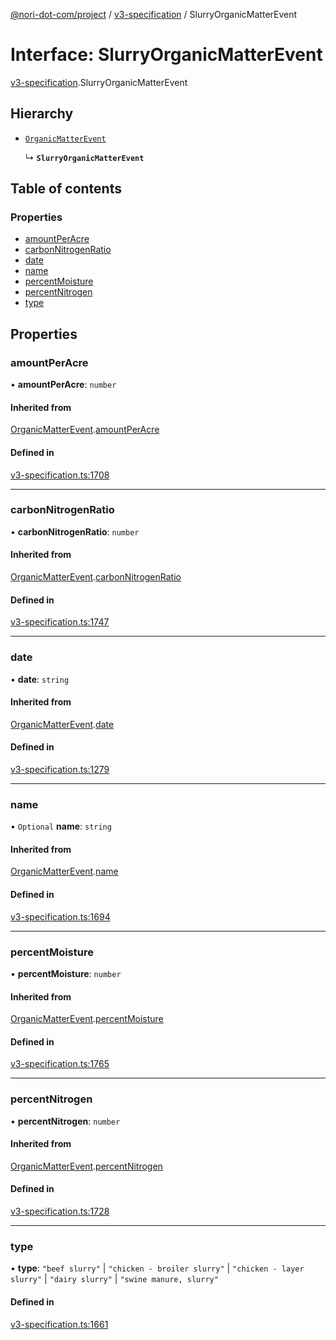 [@nori-dot-com/project](../README.md) / [v3-specification](../modules/v3_specification.md) / SlurryOrganicMatterEvent

# Interface: SlurryOrganicMatterEvent

[v3-specification](../modules/v3_specification.md).SlurryOrganicMatterEvent

## Hierarchy

- [`OrganicMatterEvent`](v3_specification.OrganicMatterEvent.md)

  ↳ **`SlurryOrganicMatterEvent`**

## Table of contents

### Properties

- [amountPerAcre](v3_specification.SlurryOrganicMatterEvent.md#amountperacre)
- [carbonNitrogenRatio](v3_specification.SlurryOrganicMatterEvent.md#carbonnitrogenratio)
- [date](v3_specification.SlurryOrganicMatterEvent.md#date)
- [name](v3_specification.SlurryOrganicMatterEvent.md#name)
- [percentMoisture](v3_specification.SlurryOrganicMatterEvent.md#percentmoisture)
- [percentNitrogen](v3_specification.SlurryOrganicMatterEvent.md#percentnitrogen)
- [type](v3_specification.SlurryOrganicMatterEvent.md#type)

## Properties

### amountPerAcre

• **amountPerAcre**: `number`

#### Inherited from

[OrganicMatterEvent](v3_specification.OrganicMatterEvent.md).[amountPerAcre](v3_specification.OrganicMatterEvent.md#amountperacre)

#### Defined in

[v3-specification.ts:1708](https://github.com/nori-dot-eco/nori-dot-com/blob/8e6dd1a/packages/project/src/v3-specification.ts#L1708)

___

### carbonNitrogenRatio

• **carbonNitrogenRatio**: `number`

#### Inherited from

[OrganicMatterEvent](v3_specification.OrganicMatterEvent.md).[carbonNitrogenRatio](v3_specification.OrganicMatterEvent.md#carbonnitrogenratio)

#### Defined in

[v3-specification.ts:1747](https://github.com/nori-dot-eco/nori-dot-com/blob/8e6dd1a/packages/project/src/v3-specification.ts#L1747)

___

### date

• **date**: `string`

#### Inherited from

[OrganicMatterEvent](v3_specification.OrganicMatterEvent.md).[date](v3_specification.OrganicMatterEvent.md#date)

#### Defined in

[v3-specification.ts:1279](https://github.com/nori-dot-eco/nori-dot-com/blob/8e6dd1a/packages/project/src/v3-specification.ts#L1279)

___

### name

• `Optional` **name**: `string`

#### Inherited from

[OrganicMatterEvent](v3_specification.OrganicMatterEvent.md).[name](v3_specification.OrganicMatterEvent.md#name)

#### Defined in

[v3-specification.ts:1694](https://github.com/nori-dot-eco/nori-dot-com/blob/8e6dd1a/packages/project/src/v3-specification.ts#L1694)

___

### percentMoisture

• **percentMoisture**: `number`

#### Inherited from

[OrganicMatterEvent](v3_specification.OrganicMatterEvent.md).[percentMoisture](v3_specification.OrganicMatterEvent.md#percentmoisture)

#### Defined in

[v3-specification.ts:1765](https://github.com/nori-dot-eco/nori-dot-com/blob/8e6dd1a/packages/project/src/v3-specification.ts#L1765)

___

### percentNitrogen

• **percentNitrogen**: `number`

#### Inherited from

[OrganicMatterEvent](v3_specification.OrganicMatterEvent.md).[percentNitrogen](v3_specification.OrganicMatterEvent.md#percentnitrogen)

#### Defined in

[v3-specification.ts:1728](https://github.com/nori-dot-eco/nori-dot-com/blob/8e6dd1a/packages/project/src/v3-specification.ts#L1728)

___

### type

• **type**: ``"beef slurry"`` \| ``"chicken - broiler slurry"`` \| ``"chicken - layer slurry"`` \| ``"dairy slurry"`` \| ``"swine manure, slurry"``

#### Defined in

[v3-specification.ts:1661](https://github.com/nori-dot-eco/nori-dot-com/blob/8e6dd1a/packages/project/src/v3-specification.ts#L1661)
